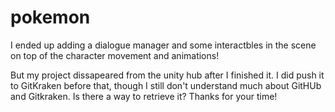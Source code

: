 # pokemon

I ended up adding a dialogue manager and some interactbles in the scene on top of the character movement and animations!

But my project dissapeared from the unity hub after I finished it. I did push it to GitKraken before that, though I still don't understand much about GitHUb and Gitkraken. Is there a way to retrieve it? Thanks for your time!

